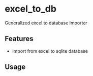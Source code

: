 # excel_to_db
Generalized excel to database importer

## Features
* Import from excel to sqlite database

## Usage
